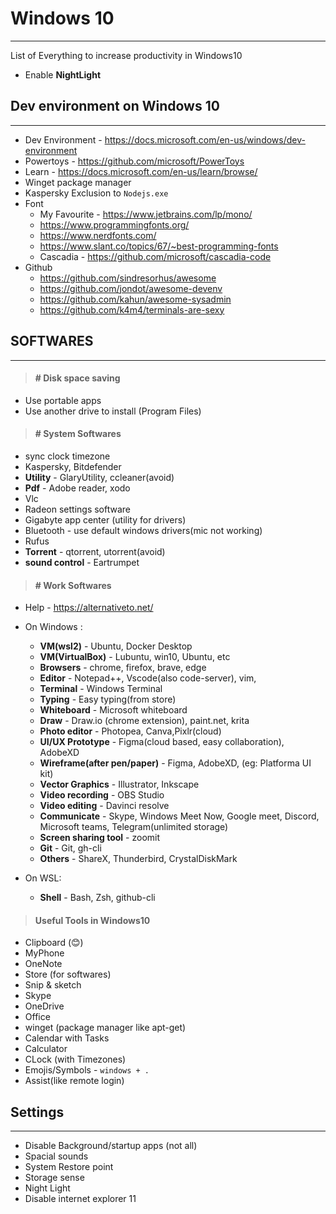 # Windows 10

---

List of Everything to increase productivity in Windows10

- Enable **NightLight**

## Dev environment on Windows 10

---

- Dev Environment - https://docs.microsoft.com/en-us/windows/dev-environment
- Powertoys - https://github.com/microsoft/PowerToys
- Learn - https://docs.microsoft.com/en-us/learn/browse/
- Winget package manager
- Kaspersky Exclusion to `Nodejs.exe`
- Font 
  - My Favourite - https://www.jetbrains.com/lp/mono/
  - https://www.programmingfonts.org/
  - https://www.nerdfonts.com/
  - https://www.slant.co/topics/67/~best-programming-fonts
  - Cascadia - https://github.com/microsoft/cascadia-code
- Github 
  - https://github.com/sindresorhus/awesome
  - https://github.com/jondot/awesome-devenv
  - https://github.com/kahun/awesome-sysadmin
  - https://github.com/k4m4/terminals-are-sexy

## SOFTWARES

---

> #### # Disk space saving

- Use portable apps
- Use another drive to install (Program Files)

> #### # System Softwares

- sync clock timezone
- Kaspersky, Bitdefender
- **Utility** - GlaryUtility, ccleaner(avoid)
- **Pdf** - Adobe reader, xodo
- Vlc
- Radeon settings software
- Gigabyte app center (utility for drivers)
- Bluetooth - use default windows drivers(mic not working)
- Rufus
- **Torrent** - qtorrent, utorrent(avoid)
- **sound control** - Eartrumpet

> #### # Work Softwares

- Help - https://alternativeto.net/
- On Windows :

  - **VM(wsl2)** - Ubuntu, Docker Desktop
  - **VM(VirtualBox)** - Lubuntu, win10, Ubuntu, etc
  - **Browsers** - chrome, firefox, brave, edge
  - **Editor** - Notepad++, Vscode(also code-server), vim, 
  - **Terminal** - Windows Terminal
  - **Typing** - Easy typing(from store)
  - **Whiteboard** - Microsoft whiteboard
  - **Draw** - Draw.io (chrome extension), paint.net, krita 
  - **Photo editor** - Photopea, Canva,Pixlr(cloud)      
  - **UI/UX Prototype** - Figma(cloud based, easy collaboration), AdobeXD
  - **Wireframe(after pen/paper)** - Figma, AdobeXD, (eg: Platforma UI kit)
  - **Vector Graphics** - Illustrator, Inkscape
  - **Video recording** - OBS Studio
  - **Video editing** - Davinci resolve
  - **Communicate** - Skype, Windows Meet Now, Google meet, Discord, Microsoft teams, Telegram(unlimited storage)
  - **Screen sharing tool** - zoomit
  - **Git** - Git, gh-cli
  - **Others** - ShareX, Thunderbird, CrystalDiskMark

- On WSL:
  - **Shell** - Bash, Zsh, github-cli

> #### Useful Tools in Windows10

- Clipboard (😊)
- MyPhone
- OneNote
- Store (for softwares)
- Snip & sketch
- Skype
- OneDrive
- Office
- winget (package manager like apt-get)
- Calendar with Tasks
- Calculator
- CLock (with Timezones)
- Emojis/Symbols - `windows + .`
- Assist(like remote login)

## Settings

---
 
- Disable Background/startup apps (not all)
- Spacial sounds
- System Restore point
- Storage sense
- Night Light
- Disable internet explorer 11
